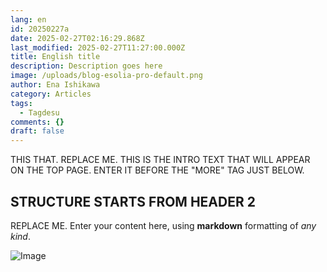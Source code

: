 ```yaml
---
lang: en
id: 20250227a
date: 2025-02-27T02:16:29.868Z
last_modified: 2025-02-27T11:27:00.000Z
title: English title
description: Description goes here
image: /uploads/blog-esolia-pro-default.png
author: Ena Ishikawa
category: Articles
tags:
  - Tagdesu
comments: {}
draft: false
---
```

THIS THAT. REPLACE ME. THIS IS THE INTRO TEXT THAT WILL APPEAR ON THE TOP PAGE. ENTER IT BEFORE THE "MORE" TAG JUST BELOW. 

<!--more-->

## STRUCTURE STARTS FROM HEADER 2
REPLACE ME. Enter your content here, using **markdown** formatting of _any kind_.

![Image](/uploads/20180416a-telework-01.png)

